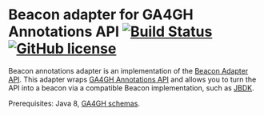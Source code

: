 # Beacon adapter for GA4GH Annotations API [![Build Status](https://travis-ci.org/mcupak/beacon-adapter-annotations.svg?branch=develop)](https://travis-ci.org/mcupak/beacon-adapter-annotations) [![GitHub license](https://img.shields.io/badge/license-Apache%202-blue.svg)](https://raw.githubusercontent.com/mcupak/beacon-adapter-annotations/develop/LICENSE)

Beacon annotations adapter is an implementation of the [Beacon Adapter API](https://github.com/mcupak/beacon-adapter-api). This adapter wraps [GA4GH Annotations API](http://ga4gh-schemas.readthedocs.io/en/latest/api/alleleAnnotations.html) and allows you to turn the API into a beacon via a compatible Beacon implementation, such as [JBDK](https://github.com/mcupak/beacon-java).

Prerequisites: Java 8, [GA4GH schemas](https://github.com/ga4gh/schemas/releases/tag/v0.6.0a8).
